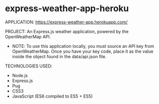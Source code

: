 # express-weather-app-heroku
APPLICATION: https://express-weather-app.herokuapp.com/

PROJECT: An Express.js weather application, powered by the OpenWeatherMap API.
- NOTE: To use this application locally, you must source an API key from OpenWeatherMap. Once you have your key code, place it as the value inside the object found in the data/api.json file.

TECHNOLOGIES USED:
- Node.js
- Express.js
- Pug
- CSS3
- JavaScript (ES6 compiled to ES5 + ES5)
